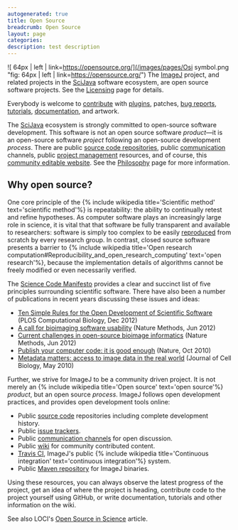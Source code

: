 ```yaml
---
autogenerated: true
title: Open Source
breadcrumb: Open Source
layout: page
categories: 
description: test description
---
```


![ 64px \| left \| link=https://opensource.org/](/images/pages/Osi symbol.png "fig: 64px | left | link=https://opensource.org/") The [ImageJ](ImageJ ) project, and related projects in the [SciJava](SciJava ) software ecosystem, are open source software projects. See the [Licensing](Licensing ) page for details.

Everybody is welcome to [contribute](contribute ) with [plugins](plugins ), patches, [bug reports](Bugs ), [tutorials](tutorials ), [documentation](documentation ), and artwork.

The [SciJava](SciJava ) ecosystem is strongly committed to open-source software development. This software is not an open source software *product*—it is an open-source software *project* following an open-source development *process*. There are public [source code repositories](Source_Code ), public [communication](communication ) channels, public [project management](project_management ) resources, and of course, this [community editable website](Help_Contents ). See the [Philosophy](Philosophy ) page for more information.

Why open source?
----------------

One core principle of the {% include wikipedia title='Scientific method' text='scientific method'%} is repeatability: the ability to continually retest and refine hypotheses. As computer software plays an increasingly large role in science, it is vital that that software be fully transparent and available to researchers: software is simply too complex to be easily [reproduced](Reproducibility ) from scratch by every research group. In contrast, closed source software presents a barrier to {% include wikipedia title='Open research computation\#Reproducibility\_and\_open\_research\_computing' text='open research'%}, because the implementation details of algorithms cannot be freely modified or even necessarily verified.

The [Science Code Manifesto](http://sciencecodemanifesto.org/discussion) provides a clear and succinct list of five principles surrounding scientific software. There have also been a number of publications in recent years discussing these issues and ideas:

-   [Ten Simple Rules for the Open Development of Scientific Software](http://www.ploscompbiol.org/article/info:doi/10.1371/journal.pcbi.1002802) (PLOS Computational Biology, Dec 2012)
-   [A call for bioimaging software usability](http://www.nature.com/nmeth/journal/v9/n7/full/nmeth.2073.html) (Nature Methods, Jun 2012)
-   [Current challenges in open-source bioimage informatics](http://www.nature.com/nmeth/journal/v9/n7/full/nmeth.2082.html) (Nature Methods, Jun 2012)
-   [Publish your computer code: it is good enough](http://www.nature.com/news/2010/101013/full/467753a.html) (Nature, Oct 2010)
-   [Metadata matters: access to image data in the real world](http://jcb.rupress.org/content/189/5/777.full) (Journal of Cell Biology, May 2010)

Further, we strive for ImageJ to be a community driven project. It is not merely an {% include wikipedia title='Open source' text='open source'%} *product*, but an open source *process*. ImageJ follows open development practices, and provides open development tools online:

-   Public [source code](source_code ) repositories including complete development history.
-   Public [issue trackers](Issues ).
-   Public [communication channels](Communication ) for open discussion.
-   Public [wiki](https://imagej.net/) for community contributed content.
-   [Travis CI](Travis_CI ), ImageJ's public {% include wikipedia title='Continuous integration' text='continuous integration'%} system.
-   Public [Maven repository](SciJava_Maven_repository ) for ImageJ binaries.

Using these resources, you can always observe the latest progress of the project, get an idea of where the project is heading, contribute code to the project yourself using GitHub, or write documentation, tutorials and other information on the wiki.

See also LOCI's [Open Source in Science](http://loci.wisc.edu/software/oss) article.
